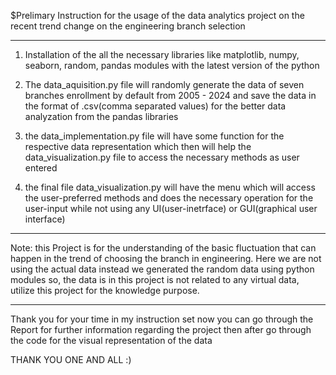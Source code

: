 $Prelimary Instruction for the usage of the data analytics project on the recent trend change on the engineering branch selection 

------------------------------------------------------------------------------------------------------------------------------------------
1. Installation of the all the necessary libraries like matplotlib, numpy, seaborn, random, pandas modules with the latest version of the python

2. The data_aquisition.py file will randomly generate the data of seven branches enrollment by default from 2005 - 2024 and save the data in the format of .csv(comma separated values) for the better data analyzation from the pandas libraries

3. the data_implementation.py file will have some function for the respective data representation which then will help the data_visualization.py file to access the necessary methods as user entered

4. the final file  data_visualization.py will have the menu which will access the user-preferred methods and does the necessary operation for the user-input while not using any UI(user-inetrface) or GUI(graphical user interface) 
------------------------------------------------------------------------------------------------------------------------------------------

Note: this Project is for the understanding of the basic fluctuation that can happen in the trend of choosing the branch in engineering. Here we are not using the actual data instead we generated  the random data using python modules so, the data is in this project is not related to any virtual data, utilize this project for the knowledge purpose.

------------------------------------------------------------------------------------------------------------------------------------------

Thank you for your time in my instruction set now you can go through the Report for further information regarding the project then after go through the code for the visual representation of the data

THANK YOU ONE AND ALL :)

